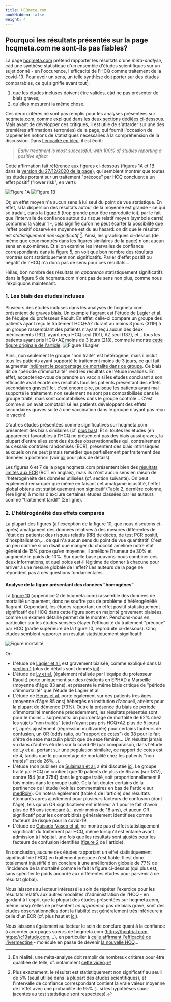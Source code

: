 ```yaml
---
title: HCQmeta.com
bookHidden: false
weight: 4
---
```


## **Pourquoi les résultats présentés sur la page hcqmeta.com ne sont-ils pas fiables?**

La page [hcqmeta.com](https://hcqmeta.com/) prétend rapporter les résultats d'une _méta-analyse_, càd une synthèse statistique d'un ensemble d'études scientifiques sur un sujet donné - en l'occurence, l'efficacité de l'HCQ comme traitement de la covid-19. Pour avoir un sens, un telle synthèse doit porter sur des études comparables, ce qui signifie avant tout[^def-metaan]:
 1. que les études incluses doivent être valides, càd ne pas présenter de biais graves; 
 2. qu'elles mesurent la même chose. 
 
[^def-metaan]: En réalité, une méta-analyse doit remplir de nombreux critères pour être qualifiée de telle, cf. notamment [cette vidéo](https://www.youtube.com/watch?v=hwE6HAg4o_8).
 
Ces deux critères ne sont pas remplis pour les analyses présentées sur hcqmeta.com, comme expliqué dans les deux [sections dédiées ci-dessous](hcqmeta/#1-les-biais-des-%c3%a9tudes-incluses).
Mais avant de développer ces critiques, il est utile de s'attarder sur une des premières affirmations (erronées) de la page, qui fournit l'occasion de rappeler les notions de statistiques nécessaires à la compréhension de la discussion. Dans [l'encadré en bleu](https://hcqmeta.com/), il est écrit:

> _Early treatment is most successful, with 100% of studies reporting a positive effect_

Cette affirmation fait référence aux figures ci-dessous (figures 1A et 1B dans la [version du 27/12/2020 de la page](https://archive.vn/SGefy)), qui semblent montrer que toutes les études portant sur un traitement "précoce" par HCQ concluent à un effet positif ("lower risk", en vert):

![Figure 1A](../hcqmeta1A.svg)
![Figure 1B](../hcqmeta1B.svg)


Or, un effet moyen n'a aucun sens à lui seul du point de vue statistique. En effet, si la dispersion des résultats autour de la moyenne est grande - ce qui se traduit, dans la [figure 5](https://archive.vn/SGefy/ee4763ee85d4afbfafe152f89df1fbcd15bb3ef6.svg) (trop grande pour être reproduite ici), par le fait que l'intervalle de confiance autour du risque relatif moyen (symbole carré) comprend la valeur 1 -, cela signifie qu'on ne peut écarter la possibilité que l'effet positif observé en moyenne est du au hasard: on dit que le résultat est _statistiquement non-significatif_ [^signifstat]. 
Ainsi, les graphiques ci-dessus (de même que ceux montrés dans les figures similaires de la page) n'ont aucun sens en eux-mêmes. Et si on examine les intervalles de confiance correspondants dans la [figure 5](https://archive.vn/SGefy/ee4763ee85d4afbfafe152f89df1fbcd15bb3ef6.svg), on voit que bon nombre des résultats montrés sont statistiquement non significatifs. Parler d'effet positif ou négatif de l'HCQ n'a donc pas de sens pour ces résultats... 

Hélas, bon nombre des résultats _en apparence_ statistiquement significatifs dans la figure 5 de hcqmeta.com n'ont pas de sens non plus, comme nous l'expliquons maintenant.

[^signifstat]: Plus exactement, le résultat est statistiquement non significatif au seuil de 5% (seuil utilisé dans la plupart des études scientifiques), et l'intervalle de confiance correspondant contient la vraie valeur moyenne de l'effet avec une probabilité de 95% (...si les hypothèses sous-jacentes au test statistique sont respectées).

### **1. Les biais des études incluses**

Plusieurs des études incluses dans les analyses de hcqmeta.com présentent de graves biais. Un exemple flagrant est l'[étude de Lagier et al.](https://www.sciencedirect.com/science/article/pii/S1477893920302817)  de l'équipe du professeur Raoult. En effet, celle-ci compare un groupe des patients ayant reçu le traitement HCQ+AZ durant au moins 3 jours (3119) à un groupe rassemblant des patients n'ayant reçu aucun des deux médicaments (162), ayant reçu HCQ seul (101), AZ seul (137), et... tous les patients ayant pris HCQ+AZ moins de 3 jours (218), comme le montre [cette figure originale de l'article](https://www.sciencedirect.com/science/article/pii/S1477893920302817#fig1):
![Figure 1 Lagier](../Lagier2020fig1.jpg)

Ainsi, non seulement le groupe "non traité"  est hétérogène, mais il inclut tous les patients ayant supporté le traitement moins de 3 jours, ce qui fait augmenter [indûment le pourcentage de mortalité dans ce groupe](https://www.clinicalmicrobiologyandinfection.com/article/S1198-743X(20)30613-3/fulltext).
Ce biais dit de "période d'immortalité" rend les résultats de l'étude invalides. En effet, accepteriez-vous de prendre un vaccin si les études concluant à son efficacité avait écarté des résultats tous les patients présentant des effets secondaires graves? Ici, c'est encore pire, puisque les patients ayant mal supporté le traitement, non seulement ne sont pas compatibilisés dans le groupe traité, mais sont comptabilisés dans le groupe contrôle... C'est comme si on avait comptabilisé les patients développant des effets secondaires graves suite à une vaccination dans le groupe n'ayant pas reçu le vaccin!

D'autres études présentées comme significatives sur hcqmeta.com présentent des biais similaires (cf. [plus bas](hcqmeta/#fig-morta)). Et si toutes les études (en apparence) favorables à l'HCQ ne présentent pas des biais aussi graves, la plupart d'entre elles sont des études observationnelles qui, contrairement aux essais contrôlés randomisés (ECR), présentent des biais intrinsèques auxquels on ne peut jamais remédier que partiellement par traitement des données a posteriori (voir [ici](remedes_faq/#obs-bias) pour plus de détails).

Les figures 6 et 7 de la page hcqmeta.com présentent bien des [résultats limités aux ECR](https://archive.vn/SGefy#rct) (RCT en anglais), mais ils n'ont aucun sens en raison de l'hétérogénéité des données utilisées (cf. section suivante). On peut également remarquer que même en faisant cet amalgame injustifié, l'effet global obtenu est statistiquement non signicatif ([Table 2](https://archive.vn/SGefy#table_positivestats2), dernière colonne, 1ere ligne) à moins d'exclure certaines études classées par les auteurs comme "traitement tardif" (2e ligne). 


### **2. L'hétérogénéité des effets comparés**

La plupart des figures (à l'exception de la figure 10, que nous discutons ci-après) amalgament des données relatives à des mesures différentes de l'état des patients: des risques relatifs (RR) de décès, de test PCR positif, d'hospitalisation,...
ce qui n'a aucun sens du point de vue quantitatif. C'est un peu comme si on disait que manger du chocolat améliore notre état général de 15% parce qu'en moyenne, il améliore l'humeur de 30% et augmente le poids de 10%. Sur quelle base pouvons-nous combiner ces deux informations, et quel poids est-il légitime de donner à chacune pour arriver à une mesure globale de l'effet? Les auteurs de la page ne répondent pas à ces questions fondamentales.

#### **Analyse de la figure présentant des données "homogènes"**

<a id="fig-morta"></a>
La [figure 10](https://archive.vn/SGefy/73f68e887ba3dce3f65db97f0c2364ed3201b762.svg) (appendice 2 de hcqmeta.com) rassemble des données de mortalité uniquement, donc ne souffre pas de problème d'hétérogénéité flagrant.
Cependant, les études rapportant un effet positif statistiquement significatif de l'HCQ dans cette figure sont en majorité gravement biaisées, comme un examen détaillé permet de le montrer. Penchons-nous en particulier sur les études sensées étayer l'efficacité du traitement "précoce" par HCQ (partie supérieure de la  figure 10, reproduite ci-dessous). Cinq études semblent rapporter un résultat statistiquement significatif:

![Figure mortalité](../fig10early.png)

Or:

* L'étude de [Lagier et al.](https://www.sciencedirect.com/science/article/pii/S1477893920302817) est gravement biaisée, comme expliqué dans la [section 1](hcqmeta/#1-les-biais-des-%c3%a9tudes-incluses) (plus de détails sont donnés [ici](https://www.clinicalmicrobiologyandinfection.com/article/S1198-743X(20)30613-3/fulltext));
* L'étude de [Ly et al.](https://www.sciencedirect.com/science/article/pii/S0924857920304301) (également réalisée par l'équipe du professeur Raoult) porte uniquement sur des résidents en EPHAD à Marseille (moyenne d'âge: 83 ans), et présente le même biais critique de "période d'immortalité" que l'étude de Lagier et al.
* L'étude de [Heras et al.](https://link.springer.com/article/10.1007/s41999-020-00432-w) porte également sur des patients très âgés (moyenne d'âge: 85 ans) hébergés en institution d'accueil, atteints pour la plupart de démence (73%). Outre la présence du biais de période d'immortalité mentionné précédemment, les résultats présentés sont pour le moins... surpenants: un pourcentage de mortalité de 62% chez les sujets "non traités" (càd n'ayant pas pris HCQ+AZ plus de 5 jours) et, après ajustement (régression multivariée) pour certains facteurs de confusion, un OR (odds ratio, ou "rapport de cotes") de 38 pour le fait d'être de sexe masculin plutôt que de sexe féminin... Un résultat jamais vu dans d'autres études sur la covid-19 (par comparaison, dans l'étude de Ly et al. portant sur une population similaire, ce rapport de cotes est de 4, tandis que le pourcentage de mortalité chez les patients "non traités" est de 26%...).
* L'étude (non publiée) de [Sulaiman et al.](https://www.medrxiv.org/content/10.1101/2020.09.09.20184143v1) a été discutée [ici](https://rechercheindependante.blogspot.com/2020/05/les-etudes-sur-lhydroxychloroquine-hors.html). Le groupe traité par HCQ ne contient que 10 patients de plus de 65 ans (sur 1817), contre 154 (sur 3754) dans le groupe traité, soit proportionnellement 8 fois moins dans le groupe traité. Cela fait douter certains de la pertinence de l'étude (voir les commentaires en bas de l'article sur [medRxiv](https://www.medrxiv.org/content/10.1101/2020.09.09.20184143v1)). On notera également (table 4 de l'article) des résultats étonnants après ajustement pour plusieurs facteurs de confusion (dont l'âge), tels qu'un OR significativement inférieur à 1 pour le fait d'avoir plus de 65 ans (comparé à... avoir moins de 18 ans), et aucun OR significatif pour les comorbidités généralement identifiées comme facteurs de risque pour la covid-19.
* L'étude de [Guisado-Vasco et al.](https://www.sciencedirect.com/science/article/pii/S2589537020303357) ne montre pas d'effet statistiquement significatif du traitement par HCQ, même lorsqu'il est entamé avant admission à l'hôpital, une fois que les résultats sont ajustés pour les facteurs de confusion identifiés ([figure 2](https://www.sciencedirect.com/science/article/pii/S2589537020303357#fig0002) de l'article).

En conclusion, aucune des études rapportant un effet statistiquement significatif de l'HCQ en traitement précoce n'est fiable. Il est donc totalement injustifié d'en conclure à une amélioration globale de 77% de l'incidence de la mortalité comme le fait la figure ci-dessus (qui plus est, sans spécifier le poids accordé aux différentes études pour parvenir à ce résultat global).

Nous laissons au lecteur intéressé le soin de répéter l'exercice pour les résultats relatifs aux autres modalités d'administration de l'HCQ - en gardant à l'esprit que la plupart des études présentées sur hcqmeta.com, même lorsqu'elles ne présentent _en apparence_ pas de biais grave, sont des études observationnelles dont la fiabilité est généralement très inférieure à celle d'un ECR (cf. plus haut et [ici](remedes_faq/#ecr-vs-obs)).

Nous laissons également au lecteur le soin de conclure quant à la confiance à accorder aux pages soeurs de hcqmeta.com (https://hcqtrial.com, https://c19study.com,...), en particulier à [celle affirmant l'efficacité de l'ivermectine](https://c19ivermectin.com/) - molécule en passe de devenir [la nouvelle HCQ](https://rechercheindependante.blogspot.com/2020/12/livermectine-maintenant-contre-la-covid.html)...

